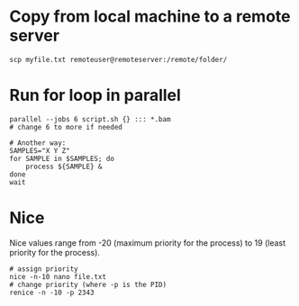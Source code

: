 # Copy from local machine to a remote server 
```
scp myfile.txt remoteuser@remoteserver:/remote/folder/
```

# Run for loop in parallel 
```
parallel --jobs 6 script.sh {} ::: *.bam
# change 6 to more if needed

# Another way:
SAMPLES="X Y Z"
for SAMPLE in $SAMPLES; do 
	process ${SAMPLE} & 
done
wait
```
# Nice 
Nice values range from -20 (maximum priority for the process) to 19 (least priority for the process). 
```
# assign priority
nice -n-10 nano file.txt
# change priority (where -p is the PID)
renice -n -10 -p 2343

```
